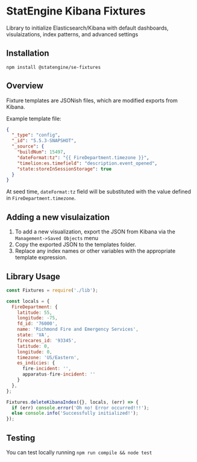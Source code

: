 # StatEngine Kibana Fixtures

 Library to initialize Elasticsearch/Kibana with default dashboards, visulaizations, index patterns, and advanced settings

## Installation
```
npm install @statengine/se-fixtures
```

## Overview

Fixture templates are JSONish files, which are modified exports from Kibana.


Example template file:
```JSON
{
  "_type": "config",
  "_id": "5.5.3-SNAPSHOT",
  "_source": {
    "buildNum": 15497,
    "dateFormat:tz": "{{ FireDepartment.timezone }}",
    "timelion:es.timefield": "description.event_opened",
    "state:storeInSessionStorage": true
  }
}
```

At seed time, ```dateFormat:tz``` field will be substituted with the value defined in  ```FireDepartment.timezone```.

## Adding a new visulaization

1. To add a new visualization, export the JSON from Kibana via the ```Management->Saved Objects``` menu
2. Copy the exported JSON to the templates folder.
3. Replace any index names or other variables with the appropriate template expression.

## Library Usage

```JavaScript
const Fixtures = require('./lib');

const locals = {
  FireDepartment: {
    latitude: 55,
    longitude: -75,
    fd_id: '76000',
    name: 'Richmond Fire and Emergency Services',
    state: 'VA',
    firecares_id: '93345',
    latitude: 0,
    longitude: 0,
    timezone: 'US/Eastern',
    es_indicies: {
      fire-incident: '',
      apparatus-fire-incident: ''
    }
  },
};

Fixtures.deleteKibanaIndex({}, locals, (err) => {
  if (err) console.error('Oh no! Error occurred!!!');
  else console.info('Successfully initialized!');
});
```

## Testing

You can test locally running ```npm run compile && node test```
